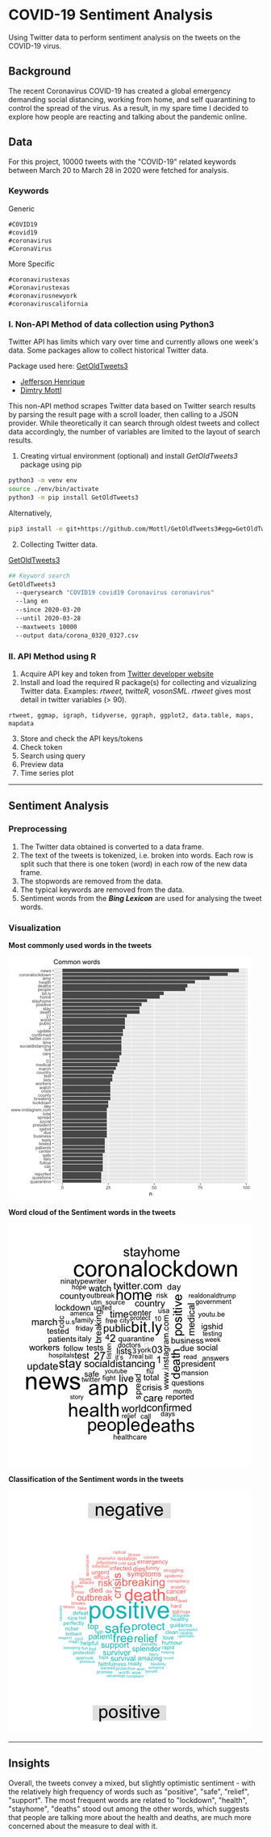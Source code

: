 # COVID-19 Sentiment Analysis

Using Twitter data to perform sentiment analysis on the tweets on the COVID-19 virus.

## Background

The recent Coronavirus COVID-19 has created a global emergency demanding social distancing, working from home, and self quarantining to control the spread of the virus. As a result, in my spare time I decided to explore how people are reacting and talking about the pandemic online.

## Data

For this project, 10000 tweets with the "COVID-19" related keywords between March 20 to March 28 in 2020 were fetched for analysis.

### Keywords

Generic
```
#COVID19
#covid19
#coronavirus
#CoronaVirus
```

More Specific
```
#coronavirustexas
#Coronavirustexas
#coronavirusnewyork
#coronaviruscalifornia
```

### I. Non-API Method of data collection using Python3

Twitter API has limits which vary over time and currently allows one week's data. Some packages allow to collect historical Twitter data. 

Package used here: [GetOldTweets3](https://pypi.org/project/GetOldTweets3/) 
* [Jefferson Henrique](https://github.com/Jefferson-Henrique/GetOldTweets-python)
* [Dimtry Mottl](https://github.com/Mottl/GetOldTweets3) 

This non-API method scrapes Twitter data based on Twitter search results by parsing the result page with a scroll loader, then calling to a JSON provider. While theoretically it can search through oldest tweets and collect data accordingly, the number of variables are limited to the layout of search results.

1. Creating virtual environment (optional) and install *GetOldTweets3* package using pip
```bash
python3 -m venv env
source ./env/bin/activate 
python3 -m pip install GetOldTweets3
```

Alternatively, 
```bash
pip3 install -e git+https://github.com/Mottl/GetOldTweets3#egg=GetOldTweets3
```

2. Collecting Twitter data.

[GetOldTweets3](https://github.com/Mottl/GetOldTweets3)

```bash
## Keyword search
GetOldTweets3 
  --querysearch "COVID19 covid19 Coronavirus coronavirus" 
  --lang en 
  --since 2020-03-20 
  --until 2020-03-28
  --maxtweets 10000 
  --output data/corona_0320_0327.csv
```

### II. API Method using R

1. Acquire API key and token from [Twitter developer website](https://dev.twitter.com) 
2. Install and load the required R package(s) for collecting and vizualizing Twitter data. Examples: *rtweet, twitteR, vosonSML*. *rtweet* gives most detail in twitter variables (> 90). 
```
rtweet, ggmap, igraph, tidyverse, ggraph, ggplot2, data.table, maps, mapdata
```
3. Store and check the API keys/tokens
4. Check token
5. Search using query
6. Preview data
7. Time series plot

---

## Sentiment Analysis

### Preprocessing

1. The Twitter data obtained is converted to a data frame.
2. The text of the tweets is tokenized, i.e. broken into words. Each row is split such that there is one token (word) in each row of the new data frame.
3. The stopwords are removed from the data.
4. The typical keywords are removed from the data.
5. Sentiment words from the ***Bing Lexicon*** are used for analysing the tweet words.

### Visualization

**Most commonly used words in the tweets**

![common_words](common_words.png)

**Word cloud of the Sentiment words in the tweets**

![sentiment_words](sentiment_words.png)

**Classification of the Sentiment words in the tweets**

![sentiment_words_class](sentiment_words_class.png)

---

## Insights

Overall, the tweets convey a mixed, but slightly optimistic sentiment - with the relatively high frequency of words such as "positive", "safe", "relief", "support".
The most frequent words are related to "lockdown", "health", "stayhome", "deaths" stood out among the other words, which suggests that people are talking more about the health and deaths, are much more concerned about the measure to deal with it.
